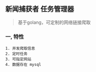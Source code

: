 ## 新闻捕获者 任务管理器

> 基于golang，可定制的网络链接爬取

### 一, 特性
```$xslt
1. 并发爬取信息
2. 定时任务
3. 可指定网站
4. 数据存在 mysql 
```